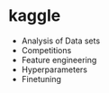 # kaggle

- Analysis of Data sets
- Competitions
- Feature engineering
- Hyperparameters
- Finetuning